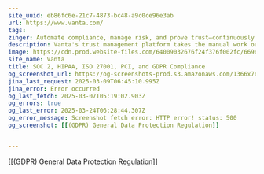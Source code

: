 ```yaml
---
site_uuid: eb86fc6e-21c7-4873-bc48-a9c0ce96e3ab
url: https://www.vanta.com/
tags: 
zinger: Automate compliance, manage risk, and prove trust—continuously
description: Vanta's trust management platform takes the manual work out of your security and compliance process and replaces it with continuous automation—whether you’re pursuing your first framework or managing a complex program.
image: https://cdn.prod.website-files.com/64009032676f24f376f002fc/6696ff4592cb51e995abef60_Homepage.png
site_name: Vanta
title: SOC 2, HIPAA, ISO 27001, PCI, and GDPR Compliance
og_screenshot_url: https://og-screenshots-prod.s3.amazonaws.com/1366x768/80/false/4aa14ef0db3c73bef2abb29311daa949d4c20594446fc8d2d18f2fc470881ab7.jpeg
jina_last_request: 2025-03-09T06:45:10.995Z
jina_error: Error occurred
og_last_fetch: 2025-03-07T05:19:02.903Z
og_errors: true
og_last_error: 2025-03-24T06:28:44.307Z
og_error_message: Screenshot fetch error: HTTP error! status: 500
og_screenshot: [[(GDPR) General Data Protection Regulation]]


---
```

[[(GDPR) General Data Protection Regulation]]

